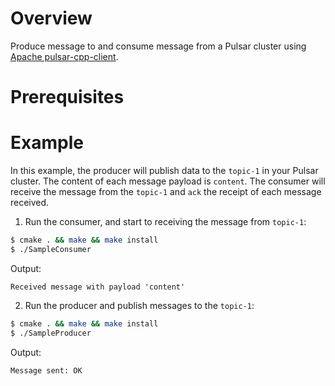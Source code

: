 # Overview

Produce message to and consume message from a Pulsar cluster using [Apache pulsar-cpp-client](https://github.com/apache/pulsar/tree/master/pulsar-client-cpp).

# Prerequisites



# Example

In this example, the producer will publish data to the `topic-1` in your Pulsar cluster.
The content of each message payload is  `content`.
The consumer will receive the message from the `topic-1` and `ack` the receipt of each message received.

1. Run the consumer, and start to receiving the message from `topic-1`:

```bash
$ cmake . && make && make install
$ ./SampleConsumer
```

Output:

```text
Received message with payload 'content'
```

2. Run the producer and publish messages to the `topic-1`:

```bash
$ cmake . && make && make install
$ ./SampleProducer
```

Output:

```text
Message sent: OK
```
